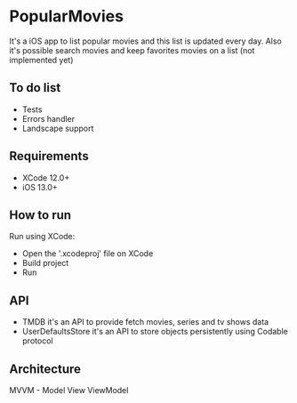 # PopularMovies
It's a iOS app to list popular movies and this list is updated every day. Also it's possible search movies and keep favorites movies on a list (not implemented yet)

## To do list
- Tests
- Errors handler
- Landscape support

## Requirements
- XCode 12.0+
- iOS 13.0+

## How to run
Run using XCode:
 - Open the '.xcodeproj' file on XCode
 - Build project
 - Run

## API
- TMDB it's an API to provide fetch movies, series and tv shows data
- UserDefaultsStore it's an API to store objects persistently using Codable protocol

## Architecture
MVVM - Model View ViewModel

